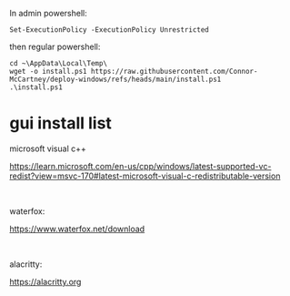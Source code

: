 In admin powershell:

```
Set-ExecutionPolicy -ExecutionPolicy Unrestricted
```

then regular powershell:

```
cd ~\AppData\Local\Temp\
wget -o install.ps1 https://raw.githubusercontent.com/Connor-McCartney/deploy-windows/refs/heads/main/install.ps1
.\install.ps1
```

# gui install list

microsoft visual c++

<https://learn.microsoft.com/en-us/cpp/windows/latest-supported-vc-redist?view=msvc-170#latest-microsoft-visual-c-redistributable-version>

<br>

waterfox:

<https://www.waterfox.net/download>

<br>

alacritty:

<https://alacritty.org>

<br>

